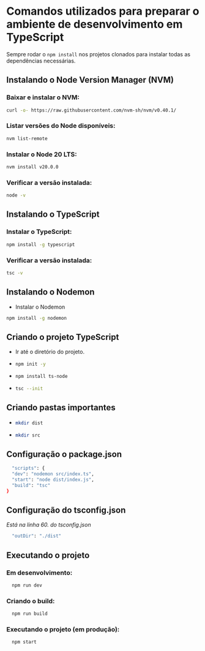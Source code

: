 # Comandos utilizados para preparar o ambiente de desenvolvimento em TypeScript
Sempre rodar o ```npm install``` nos projetos clonados para instalar todas as dependências necessárias.

## Instalando o Node Version Manager (NVM)
### Baixar e instalar o NVM:  
```bash 
curl -o- https://raw.githubusercontent.com/nvm-sh/nvm/v0.40.1/
```

### Listar versões do Node disponíveis: 
```bash 
nvm list-remote
```

### Instalar o Node 20 LTS:
```bash 
nvm install v20.0.0
```

### Verificar a versão instalada:
```bash 
node -v
```

## Instalando o TypeScript
### Instalar o TypeScript:
```bash 
npm install -g typescript
```

### Verificar a versão instalada:
```bash 
tsc -v
```

## Instalando o Nodemon
- Instalar o Nodemon
```bash 
npm install -g nodemon
```

## Criando o projeto TypeScript
- Ir até o diretório do projeto.
- ```bash
  npm init -y
  ```
- ```bash
  npm install ts-node
  ```
- ```bash
  tsc --init
  ```

## Criando pastas importantes
- ```bash
  mkdir dist
  ```
- ```bash
  mkdir src
  ```

## Configuração o package.json
```bash
  "scripts": {
  "dev": "nodemon src/index.ts",
  "start": "node dist/index.js",
  "build": "tsc"
}
  ```

## Configuração do tsconfig.json
_Está na linha 60. do tsconfig.json_
```bash
  "outDir": "./dist"
  ```

## Executando o projeto
### Em desenvolvimento: 
```bash
  npm run dev
  ```

### Criando o build:
```bash
  npm run build
  ```

### Executando o projeto (em produção):
```bash
  npm start
  ```
###
